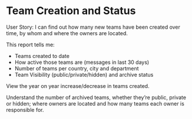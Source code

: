 
# Team Creation and Status

User Story: I can find out how many new teams have been created over time, by whom and where the owners are located.

This report tells me:

- Teams created to date
- How active those teams are (messages in last 30 days)
- Number of teams per country, city and department
- Team Visibility (public/private/hidden) and archive status

View the year on year increase/decrease in teams created. 

Understand the number of archived teams, whether they’re public, private or hidden; where owners are located and how many teams each owner is responsible for. 
